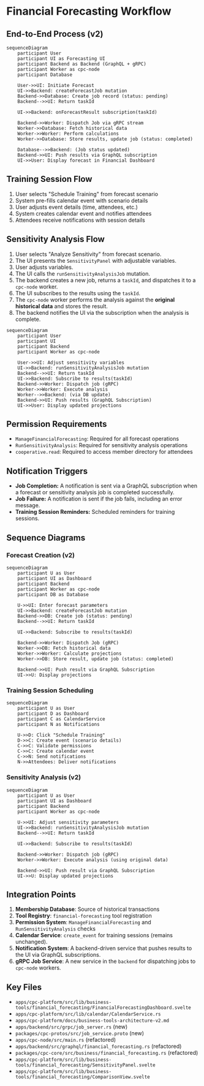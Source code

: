 # Financial Forecasting Workflow

## End-to-End Process (v2)
```mermaid
sequenceDiagram
    participant User
    participant UI as Forecasting UI
    participant Backend as Backend (GraphQL + gRPC)
    participant Worker as cpc-node
    participant Database

    User->>UI: Initiate Forecast
    UI->>Backend: createForecastJob mutation
    Backend->>Database: Create job record (status: pending)
    Backend-->>UI: Return taskId
    
    UI->>Backend: onForecastResult subscription(taskId)

    Backend->>Worker: Dispatch Job via gRPC stream
    Worker->>Database: Fetch historical data
    Worker->>Worker: Perform calculations
    Worker->>Database: Store results, update job (status: completed)
    
    Database-->>Backend: (Job status updated)
    Backend->>UI: Push results via GraphQL subscription
    UI->>User: Display forecast in Financial Dashboard
```

## Training Session Flow
1. User selects "Schedule Training" from forecast scenario
2. System pre-fills calendar event with scenario details
3. User adjusts event details (time, attendees, etc.)
4. System creates calendar event and notifies attendees
5. Attendees receive notifications with session details

## Sensitivity Analysis Flow
1. User selects "Analyze Sensitivity" from forecast scenario.
2. The UI presents the `SensitivityPanel` with adjustable variables.
3. User adjusts variables.
4. The UI calls the `runSensitivityAnalysisJob` mutation.
5. The backend creates a new job, returns a `taskId`, and dispatches it to a `cpc-node` worker.
6. The UI subscribes to the results using the `taskId`.
7. The `cpc-node` worker performs the analysis against the **original historical data** and stores the result.
8. The backend notifies the UI via the subscription when the analysis is complete.

```mermaid
sequenceDiagram
    participant User
    participant UI
    participant Backend
    participant Worker as cpc-node

    User->>UI: Adjust sensitivity variables
    UI->>Backend: runSensitivityAnalysisJob mutation
    Backend-->>UI: Return taskId
    UI->>Backend: Subscribe to results(taskId)
    Backend->>Worker: Dispatch job (gRPC)
    Worker->>Worker: Execute analysis
    Worker-->>Backend: (via DB update)
    Backend->>UI: Push results (GraphQL Subscription)
    UI->>User: Display updated projections
```

## Permission Requirements
- `ManageFinancialForecasting`: Required for all forecast operations
- `RunSensitivityAnalysis`: Required for sensitivity analysis operations
- `cooperative.read`: Required to access member directory for attendees

## Notification Triggers
- **Job Completion:** A notification is sent via a GraphQL subscription when a forecast or sensitivity analysis job is completed successfully.
- **Job Failure:** A notification is sent if the job fails, including an error message.
- **Training Session Reminders:** Scheduled reminders for training sessions.

## Sequence Diagrams

### Forecast Creation (v2)
```mermaid
sequenceDiagram
    participant U as User
    participant UI as Dashboard
    participant Backend
    participant Worker as cpc-node
    participant DB as Database

    U->>UI: Enter forecast parameters
    UI->>Backend: createForecastJob mutation
    Backend->>DB: Create job (status: pending)
    Backend-->>UI: Return taskId
    
    UI->>Backend: Subscribe to results(taskId)
    
    Backend->>Worker: Dispatch Job (gRPC)
    Worker->>DB: Fetch historical data
    Worker->>Worker: Calculate projections
    Worker->>DB: Store result, update job (status: completed)
    
    Backend->>UI: Push result via GraphQL Subscription
    UI->>U: Display projections
```

### Training Session Scheduling
```mermaid
sequenceDiagram
    participant U as User
    participant D as Dashboard
    participant C as CalendarService
    participant N as Notifications
    
    U->>D: Click "Schedule Training"
    D->>C: Create event (scenario details)
    C->>C: Validate permissions
    C->>C: Create calendar event
    C->>N: Send notifications
    N->>Attendees: Deliver notifications
```

### Sensitivity Analysis (v2)
```mermaid
sequenceDiagram
    participant U as User
    participant UI as Dashboard
    participant Backend
    participant Worker as cpc-node
    
    U->>UI: Adjust sensitivity parameters
    UI->>Backend: runSensitivityAnalysisJob mutation
    Backend-->>UI: Return taskId
    
    UI->>Backend: Subscribe to results(taskId)
    
    Backend->>Worker: Dispatch job (gRPC)
    Worker->>Worker: Execute analysis (using original data)
    
    Backend->>UI: Push result via GraphQL Subscription
    UI->>U: Display updated projections
```

## Integration Points
1. **Membership Database**: Source of historical transactions
2. **Tool Registry**: `financial-forecasting` tool registration
3. **Permission System**: `ManageFinancialForecasting` and `RunSensitivityAnalysis` checks
4. **Calendar Service**: `create_event` for training sessions (remains unchanged).
5. **Notification System**: A backend-driven service that pushes results to the UI via GraphQL subscriptions.
6. **gRPC Job Service**: A new service in the `backend` for dispatching jobs to `cpc-node` workers.

## Key Files
- `apps/cpc-platform/src/lib/business-tools/financial_forecasting/FinancialForecastingDashboard.svelte`
- `apps/cpc-platform/src/lib/calendar/CalendarService.rs`
- `apps/cpc-platform/docs/business-tools-architecture-v2.md`
- `apps/backend/src/grpc/job_server.rs` (new)
- `packages/cpc-protos/src/job_service.proto` (new)
- `apps/cpc-node/src/main.rs` (refactored)
- `apps/backend/src/graphql/financial_forecasting.rs` (refactored)
- `packages/cpc-core/src/business/financial_forecasting.rs` (refactored)
- `apps/cpc-platform/src/lib/business-tools/financial_forecasting/SensitivityPanel.svelte`
- `apps/cpc-platform/src/lib/business-tools/financial_forecasting/ComparisonView.svelte`